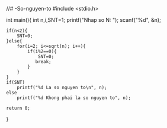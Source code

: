 //# -So-nguyen-to
#include <stdio.h>

int main(){
	int n,i,SNT=1;
	printf("Nhap so N: ");
	scanf("%d", &n);
	
	if(n<2){
		SNT=0;		
	}else{
		for(i=2; i<=sqrt(n); i++){
			if(i%2==0){
				SNT=0;
               break;
			}
		}
	}
	if(SNT)
		printf("%d La so nguyen to\n", n);
	else 
		printf("%d Khong phai la so nguyen to", n);
	
	return 0;
}
